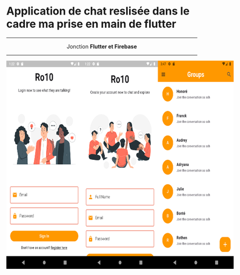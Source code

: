 # Application de chat reslisée dans le cadre ma prise en main de flutter
<hr/>
<center> Jonction <strong> Flutter<strong> et <strong> Firebase<strong> </center>
<hr/>
<center>
<div style="display: flex;">
    <img src = './1.png' width="200" height="550" alt=""/><br/>
    <img src = './2.png' width="200" height="550" alt=""/><br/>
    <img src = './3.png' width="200" height="550" alt=""/><br/>
</div>
</center>


